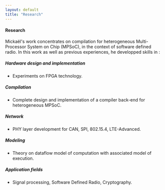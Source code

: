 ```yaml
---
layout: default
title: "Research"
---
```


#### Research

Mickaël's work concentrates on compilation for heterogeneous Multi-Processor
System on Chip (MPSoC), in the context of software defined radio. In this work
as well as previous experiences, he developped skills in :

##### Hardware design and implementation
- Experiments on FPGA technology.

##### Compilation
- Complete design and implementation of a compiler back-end for heterogeneous MPSoC.

##### Network
- PHY layer development for CAN, SPI, 802.15.4, LTE-Advanced.

##### Modeling
- Theory on dataflow model of computation with associated model of execution.

##### Application fields
- Signal processing, Software Defined Radio, Cryptography.
